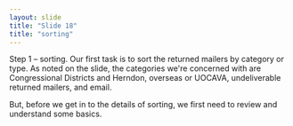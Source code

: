 ```yaml
---
layout: slide
title: "Slide 18"
title: "sorting"
---
```


Step 1 – sorting. Our first task is to sort the returned mailers by category or type. As noted on the slide, the categories we're concerned with are Congressional Districts and Herndon, overseas or UOCAVA, undeliverable returned mailers, and email.

But, before we get in to the details of sorting, we first need to review and understand some basics.